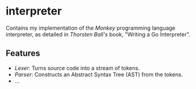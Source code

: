 # interpreter

Contains my implementation of the _Monkey_ programming language interpreter, as detailed in *Thorsten Ball's* book, "Writing a Go Interpreter".

## Features

* *Lexer*: Turns source code into a stream of tokens.
* *Parser*: Constructs an Abstract Syntax Tree (AST) from the tokens.
* ...
